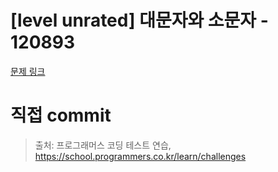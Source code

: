# [level unrated] 대문자와 소문자 - 120893

[문제 링크](https://school.programmers.co.kr/learn/courses/30/lessons/120893)

# 직접 commit

> 출처: 프로그래머스 코딩 테스트 연습, https://school.programmers.co.kr/learn/challenges
